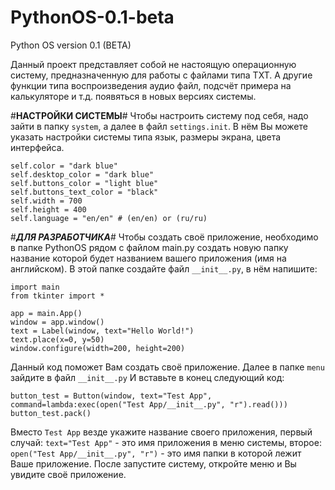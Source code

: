 # PythonOS-0.1-beta
Python OS version 0.1 (BETA)

Данный проект представляет собой не настоящую
операционную систему, предназначенную для
работы с файлами типа TXT. А другие
функции типа воспроизведения аудио файл,
подсчёт примера на калькуляторе и т.д.
появяться в новых версиях системы.

#__НАСТРОЙКИ СИСТЕМЫ__#
Чтобы настроить систему под себя, надо
зайти в папку ```system```, а далее
в файл ```settings.init```.
В нём Вы можете указать настройки
системы типа язык, размеры экрана,
цвета интерфейса.

```
self.color = "dark blue"
self.desktop_color = "dark blue"
self.buttons_color = "light blue"
self.buttons_text_color = "black"
self.width = 700
self.height = 400
self.language = "en/en" # (en/en) or (ru/ru)
```

#___ДЛЯ РАЗРАБОТЧИКА___#
Чтобы создать своё приложение, необходимо
в папке PythonOS рядом с файлом main.py
создать новую папку название которой будет
названием вашего приложения (имя на английском).
В этой папке создайте файл ```__init__.py```, в
нём напишите:

```
import main
from tkinter import *

app = main.App()
window = app.window()
text = Label(window, text="Hello World!")
text.place(x=0, y=50)
window.configure(width=200, height=200)
```

Данный код поможет Вам создать своё приложение.
Далее в папке ```menu``` зайдите в файл ```__init__.py```
И вставьте в конец следующий код:
```
button_test = Button(window, text="Test App", command=lambda:exec(open("Test App/__init__.py", "r").read()))
button_test.pack()
```
Вместо ```Test App``` везде укажите название 
своего приложения, первый случай:
```text="Test App"``` - это имя приложения
в меню системы, второе: ```open("Test App/__init__.py", "r")``` - 
это имя папки в которой лежит Ваше приложение.
После запустите систему, откройте меню и
Вы увидите своё приложение.
